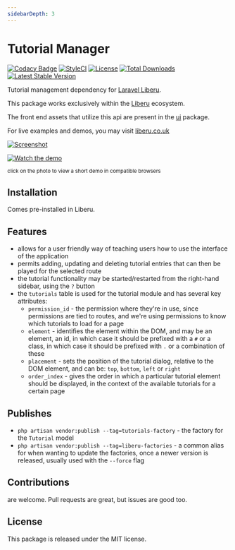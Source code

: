```yaml
---
sidebarDepth: 3
---
```


# Tutorial Manager


[![Codacy Badge](https://api.codacy.com/project/badge/Grade/282735fb74e647c4b630056271b66d77)](https://www.codacy.com/app/laravel-liberu/tutorials?utm_source=github.com&amp;utm_medium=referral&amp;utm_content=laravel-liberu/tutorials&amp;utm_campaign=Badge_Grade)
[![StyleCI](https://github.styleci.io/repos/85628545/shield?branch=master)](https://github.styleci.io/repos/85628545)
[![License](https://poser.pugx.org/laravel-liberu/tutorials/license)](https://packagist.org/packages/laravel-liberu/tutorials)
[![Total Downloads](https://poser.pugx.org/laravel-liberu/tutorials/downloads)](https://packagist.org/packages/laravel-liberu/tutorials)
[![Latest Stable Version](https://poser.pugx.org/laravel-liberu/tutorials/version)](https://packagist.org/packages/laravel-liberu/tutorials)

Tutorial management dependency for [Laravel Liberu](https://github.com/laravel-liberu/Liberu).

This package works exclusively within the [Liberu](https://github.com/laravel-liberu/Liberu) ecosystem.

The front end assets that utilize this api are present in the [ui](https://github.com/liberu-ui/ui) package.

For live examples and demos, you may visit [liberu.co.uk](https://www.liberu.co.uk)

[![Screenshot](https://laravel-liberu.github.io/tutorials/screenshots/bulma_023_thumb.png)](https://laravel-liberu.github.io/tutorials/screenshots/bulma_023.png)

[![Watch the demo](https://laravel-liberu.github.io/tutorials/screenshots/bulma_026_thumb.png)](https://laravel-liberu.github.io/tutorials/videos/bulma_demo_01.webm)

<sup>click on the photo to view a short demo in compatible browsers</sup>

## Installation

Comes pre-installed in Liberu.

## Features

- allows for a user friendly way of teaching users how to use the interface of the application
- permits adding, updating and deleting tutorial entries that can then be played for the selected route
- the tutorial functionality may be started/restarted from the right-hand sidebar, using the `?` button
- the `tutorials` table is used for the tutorial module and has several key attributes:
   - `permission_id` -  the permission where they're in use, since permissions are tied to routes, 
   and we're using permissions to know which tutorials to load for a page
   - `element` - identifies the element within the DOM, and may be an element, an id, in which case it should be 
   prefixed with a `#` or a class, in which case it should be prefixed with `.` or a combination of these
   - `placement` -  sets the position of the tutorial dialog, relative to the DOM element, 
   and can be: `top`, `bottom`, `left` or `right`
   - `order_index` - gives the order in which a particular tutorial element should be displayed, 
   in the context of the available tutorials for a certain page

## Publishes
- `php artisan vendor:publish --tag=tutorials-factory` - the factory for the `Tutorial` model
- `php artisan vendor:publish --tag=liberu-factories` - a common alias for when wanting to update the factories,
once a newer version is released, usually used with the `--force` flag

## Contributions

are welcome. Pull requests are great, but issues are good too.

## License

This package is released under the MIT license.
